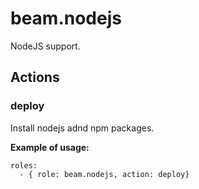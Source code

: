 # beam.nodejs

NodeJS support.

## Actions

### deploy

Install nodejs adnd npm packages.

**Example of usage:**

```yamlex
roles:
  - { role: beam.nodejs, action: deploy}
```
